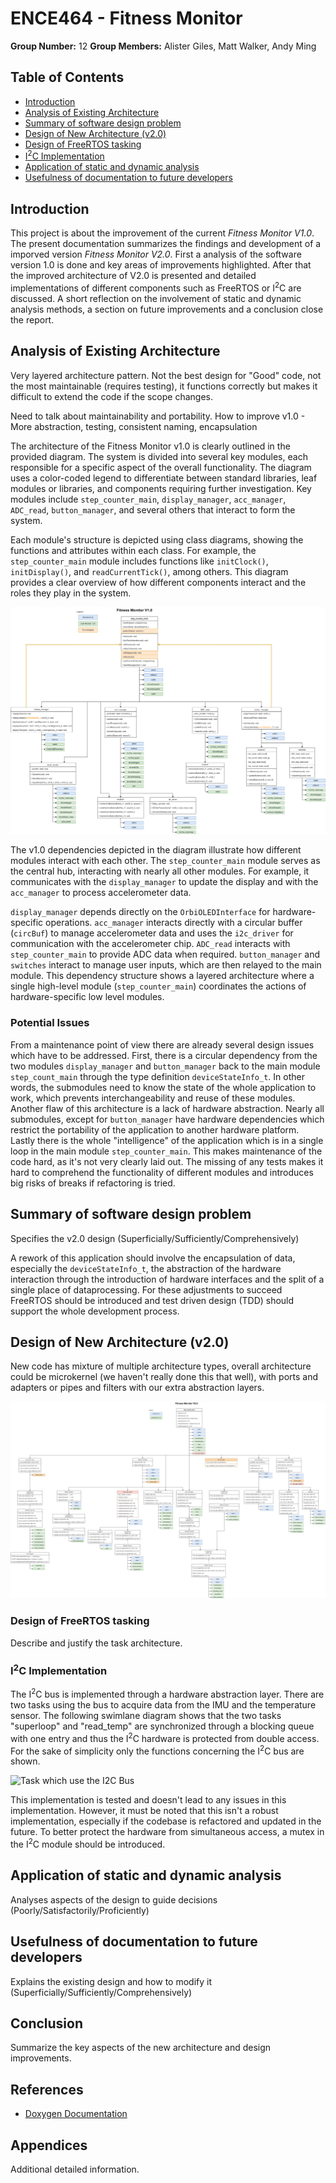 # ENCE464 - Fitness Monitor
**Group Number:** 12
**Group Members:** Alister Giles, Matt Walker, Andy Ming

## Table of Contents
- [Introduction](#introduction)
- [Analysis of Existing Architecture](#analysis-of-existing-architecture)
- [Summary of software design problem](#summary-of-software-design-problem)
- [Design of New Architecture (v2.0)](#design-of-new-architecture-v20)
- [Design of FreeRTOS tasking](#design-of-freertos-tasking)
- [I<sup>2</sup>C Implementation](#I<sup>2</sup>C-Implementation)
- [Application of static and dynamic analysis](#application-of-static-and-dynamic-analysis)
- [Usefulness of documentation to future developers](#usefulness-of-documentation-to-future-developers)

## Introduction

This project is about the improvement of the current *Fitness Monitor V1.0*. The present documentation summarizes the findings and development of a imporved version *Fitness Monitor V2.0*. First a analysis of the software version 1.0 is done and key areas of improvements highlighted. After that the improved architecture of V2.0 is presented and detailed implementations of different components such as FreeRTOS or I<sup>2</sup>C are discussed. A short reflection on the involvement of static and dynamic analysis methods, a section on future improvements and a conclusion close the report.

## Analysis of Existing Architecture

Very layered architecture pattern. Not the best design for "Good" code, not the most maintainable (requires testing), it functions correctly but makes it difficult to extend the code if the scope changes.

Need to talk about maintainability and portability.
How to improve v1.0 - More abstraction, testing, consistent naming, encapsulation

The architecture of the Fitness Monitor v1.0 is clearly outlined in the provided diagram. The system is divided into several key modules, each responsible for a specific aspect of the overall functionality. The diagram uses a color-coded legend to differentiate between standard libraries, leaf modules or libraries, and components requiring further investigation. Key modules include `step_counter_main`, `display_manager`, `acc_manager`, `ADC_read`, `button_manager`, and several others that interact to form the system.

Each module's structure is depicted using class diagrams, showing the functions and attributes within each class. For example, the `step_counter_main` module includes functions like `initClock()`, `initDisplay()`, and `readCurrentTick()`, among others. This diagram provides a clear overview of how different components interact and the roles they play in the system.

![v1.0 Architecture Diagram](system_diagram_v1.jpg)

The v1.0 dependencies depicted in the diagram illustrate how different modules interact with each other. The `step_counter_main` module serves as the central hub, interacting with nearly all other modules. For example, it communicates with the `display_manager` to update the display and with the `acc_manager` to process accelerometer data.

`display_manager` depends directly on the `OrbiOLEDInterface` for hardware-specific operations. `acc_manager` interacts directly with a circular buffer (`circBuf`) to manage accelerometer data and uses the `i2c_driver` for communication with the accelerometer chip. `ADC_read` interacts with `step_counter_main` to provide ADC data when required. `button_manager` and `switches` interact to manage user inputs, which are then relayed to the main module. This dependency structure shows a layered architecture where a single high-level module (`step_counter_main`) coordinates the actions of hardware-specific low level modules.

### Potential Issues

From a maintenance point of view there are already several design issues which have to be addressed. First, there is a circular dependency from the two modules `display_manager` and `button_manager` back to the main module `step_count_main` through the type definition `deviceStateInfo_t`. In other words, the submodules need to know the state of the whole application to work, which prevents interchangeability and reuse of these modules. Another flaw of this architecture is a lack of hardware abstraction. Nearly all submodules, except for `button_manager` have hardware dependencies which restrict the portability of the application to another hardware platform. Lastly there is the whole "intelligence" of the application which is in a single loop in the main module `step_counter_main`. This makes maintenance of the code hard, as it's not very clearly laid out. The missing of any tests makes it hard to comprehend the functionality of different modules and introduces big risks of breaks if refactoring is tried.

## Summary of software design problem
Specifies the v2.0 design (Superficially/Sufficiently/Comprehensively)

A rework of this application should involve the encapsulation of data, especially the `deviceStateInfo_t`, the abstraction of the hardware interaction through the introduction of hardware interfaces and the split of a single place of dataprocessing. For these adjustments to succeed FreeRTOS should be introduced and test driven design (TDD) should support the whole development process.

## Design of New Architecture (v2.0)

New code has mixture of multiple architecture types, overall architecture could be microkernel (we haven't really done this that well), with ports and adapters or pipes and filters with our extra abstraction layers.

![v2.0 Architecture Diagram](system_diagram_v2.jpg)


### Design of FreeRTOS tasking
Describe and justify the task architecture.

<!-- ### Example Code Snippet
```c
// Example FreeRTOS task creation
xTaskCreate(TaskFunction, "TaskName", stackSize, NULL, priority, &taskHandle);

![Class Diagram](path_to_class_diagram.png) -->

### I<sup>2</sup>C Implementation

The I<sup>2</sup>C bus is implemented through a hardware abstraction layer. There are two tasks using the bus to acquire data from the IMU and the temperature sensor. The following swimlane diagram shows that the two tasks "superloop" and "read_temp" are synchronized through a blocking queue with one entry and thus the I<sup>2</sup>C hardware is protected from double access. For the sake of simplicity only the functions concerning the I<sup>2</sup>C bus are shown.

![Task which use the I2C Bus](i2c_task_distribution.jpg)

This implementation is tested and doesn't lead to any issues in this implementation. However, it must be noted that this isn't a robust implementation, especially if the codebase is refactored and updated in the future. To better protect the hardware from simultaneous access, a mutex in the I<sup>2</sup>C module should be introduced.

## Application of static and dynamic analysis
Analyses aspects of the design to guide decisions (Poorly/Satisfactorily/Proficiently)


## Usefulness of documentation to future developers
Explains the existing design and how to modify it (Superficially/Sufficiently/Comprehensively)



## Conclusion
Summarize the key aspects of the new architecture and design improvements.

## References
- [Doxygen Documentation](https://www.doxygen.nl/)

## Appendices
Additional detailed information.

